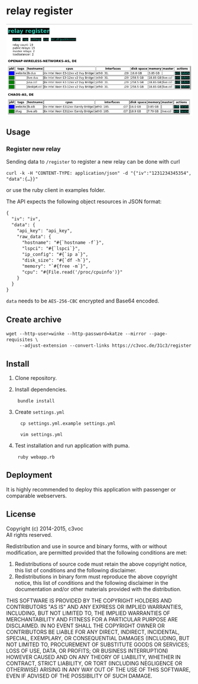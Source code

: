 # relay register

![relay register screenshot](/examples/relay_register.png?raw=true "relay register screenshot")

## Usage

### Register new relay

Sending data to `/register` to register a new relay can be done with curl

```
curl -k -H "CONTENT-TYPE: application/json" -d "{"iv":"1231234345354", "data":{…}}"
```

or use the ruby client in examples folder.

The API expects the following object resources in JSON format:

```
{
  "iv": "iv",
  "data": {
    "api_key": "api_key",
    "raw_data": {
      "hostname": "#{`hostname -f`}",
      "lspci": "#{`lspci`}",
      "ip_config": "#{`ip a`}",
      "disk_size": "#{`df -h`}",
      "memory": "`#{free -m`}",
      "cpu": "#{File.read('/proc/cpuinfo')}"
    }
  }
}
```

`data` needs to be `AES-256-CBC` encrypted and Base64 encoded.

## Create archive

```
wget --http-user=winke --http-password=katze --mirror --page-requisites \
     --adjust-extension --convert-links https://c3voc.de/31c3/register
```

## Install

1. Clone repository.

2. Install dependencies.

    ```
     bundle install
    ```

3. Create `settings.yml`

    ```
      cp settings.yml.example settings.yml
    ```

    ```
      vim settings.yml
    ```

4. Test installation and run application with puma.

    ```
     ruby webapp.rb
    ```

## Deployment

It is highly recommended to deploy this application with passenger or comparable webservers.

## License

Copyright (c) 2014-2015, c3voc<br>
All rights reserved.

Redistribution and use in source and binary forms, with or without
modification, are permitted provided that the following conditions are met:

1. Redistributions of source code must retain the above copyright notice, this
   list of conditions and the following disclaimer.
2. Redistributions in binary form must reproduce the above copyright notice,
   this list of conditions and the following disclaimer in the documentation
   and/or other materials provided with the distribution.

THIS SOFTWARE IS PROVIDED BY THE COPYRIGHT HOLDERS AND CONTRIBUTORS "AS IS" AND
ANY EXPRESS OR IMPLIED WARRANTIES, INCLUDING, BUT NOT LIMITED TO, THE IMPLIED
WARRANTIES OF MERCHANTABILITY AND FITNESS FOR A PARTICULAR PURPOSE ARE
DISCLAIMED. IN NO EVENT SHALL THE COPYRIGHT OWNER OR CONTRIBUTORS BE LIABLE FOR
ANY DIRECT, INDIRECT, INCIDENTAL, SPECIAL, EXEMPLARY, OR CONSEQUENTIAL DAMAGES
(INCLUDING, BUT NOT LIMITED TO, PROCUREMENT OF SUBSTITUTE GOODS OR SERVICES;
LOSS OF USE, DATA, OR PROFITS; OR BUSINESS INTERRUPTION) HOWEVER CAUSED AND
ON ANY THEORY OF LIABILITY, WHETHER IN CONTRACT, STRICT LIABILITY, OR TORT
(INCLUDING NEGLIGENCE OR OTHERWISE) ARISING IN ANY WAY OUT OF THE USE OF THIS
SOFTWARE, EVEN IF ADVISED OF THE POSSIBILITY OF SUCH DAMAGE.
